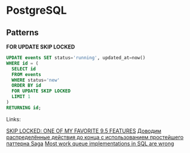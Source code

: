 # PostgreSQL

## Patterns

**FOR UPDATE SKIP LOCKED**

```sql
UPDATE events SET status='running', updated_at=now()
WHERE id = (
  SELECT id
  FROM events
  WHERE status='new'
  ORDER BY id
  FOR UPDATE SKIP LOCKED
  LIMIT 1
)
RETURNING id;
```

Links:

[SKIP LOCKED: ONE OF MY FAVORITE 9.5 FEATURES](https://www.cybertec-postgresql.com/en/skip-locked-one-of-my-favorite-9-5-features/)
[Доводим распределённые действия до конца с использованием простейшего паттерна Saga](https://habr.com/ru/company/ozontech/blog/590709/)
[Most work queue implementations in SQL are wrong](https://www.2ndquadrant.com/en/blog/what-is-select-skip-locked-for-in-postgresql-9-5/)